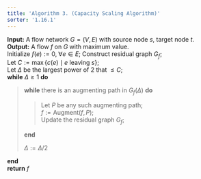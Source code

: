 ```yaml
---
title: 'Algorithm 3. (Capacity Scaling Algorithm)'
sorter: '1.16.1'
---
```


**Input:** A flow network $G=(V,E)$ with source node $s$, target node
$t$.  
**Output:** A flow $f$ on $G$ with maximum value.  
Initialize $f(e):=0,\;\forall e\in E$; Construct residual graph $G_f$;  
Let $C:=\max\{c(e)\mid e\text{ leaving }s\}$;  
Let $\Delta$ be the largest power of 2 that $\leq C$;  
**while** $\Delta\geq1$ **do**

> **while** there is an augmenting path in $G_f(\Delta)$ **do**
>
> > Let $P$ be any such augmenting path;  
> > $f:=\text{Augment}(f,P)$;  
> > Update the residual graph $G_f$;
>
> **end**
>
> $\Delta:=\Delta/2$

**end**  
**return** $f$
